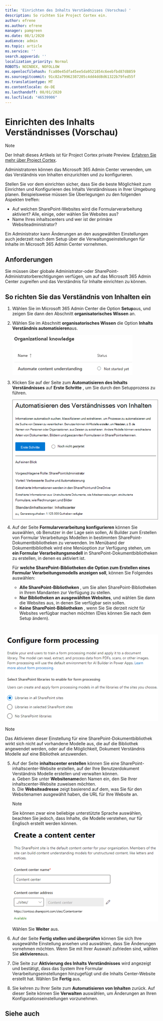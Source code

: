 ```yaml
---
title: 'Einrichten des Inhalts Verständnisses (Vorschau) '
description: So richten Sie Project Cortex ein.
author: efrene
ms.author: efrene
manager: pamgreen
ms.date: 08/1/2020
audience: admin
ms.topic: article
ms.service: ''
search.appverid: ''
localization_priority: Normal
ROBOTS: NOINDEX, NOFOLLOW
ms.openlocfilehash: fca80e45dfa45ee5da9521854c6eebfbd87d8859
ms.sourcegitcommit: 91c82a79962387205c4dd4dd8d61322b79fed55f
ms.translationtype: MT
ms.contentlocale: de-DE
ms.lasthandoff: 08/01/2020
ms.locfileid: "46539906"
---
```

# <a name="set-up-content-understanding-preview"></a>Einrichten des Inhalts Verständnisses (Vorschau)

> [!Note] 
> Der Inhalt dieses Artikels ist für Project Cortex private Preview. [Erfahren Sie mehr über Project Cortex](https://aka.ms/projectcortex).

Administratoren können das Microsoft 365 Admin Center verwenden, um das Verständnis von Inhalten einzurichten und zu konfigurieren. 

Stellen Sie vor dem einrichten sicher, dass Sie die beste Möglichkeit zum Einrichten und Konfigurieren des Inhalts Verständnisses in Ihrer Umgebung planen. Beispielsweise müssen Sie Überlegungen zu den folgenden Aspekten treffen:
- Auf welchen SharePoint-Websites wird die Formularverarbeitung aktiviert? Alle, einige, oder wählen Sie Websites aus?
- Name Ihres inhaltscenters und wer ist der primäre Websiteadministrator?

Ein Administrator kann Änderungen an den ausgewählten Einstellungen auch jederzeit nach dem Setup über die Verwaltungseinstellungen für Inhalte im Microsoft 365 Admin Center vornehmen.


## <a name="requirements"></a>Anforderungen 
Sie müssen über globale Administrator-oder SharePoint-Administratorberechtigungen verfügen, um auf das Microsoft 365 Admin Center zugreifen und das Verständnis für Inhalte einrichten zu können.


## <a name="to-set-up-content-understanding"></a>So richten Sie das Verständnis von Inhalten ein

1. Wählen Sie im Microsoft 365 Admin Center die Option **Setup**aus, und zeigen Sie dann den Abschnitt **organisatorisches Wissen** an.
2. Wählen Sie im Abschnitt **organisatorisches Wissen** die Option **Inhalts Verständnis automatisieren**aus.<br/>

    ![Setup Seite für organisatorisches Wissen](../media/content-understanding/admin-org-knowledge-options.png)</br>

3. Klicken Sie auf der Seite zum **Automatisieren des Inhalts Verständnisses** auf **Erste Schritte** , um Sie durch den Setupprozess zu führen.<br/>

    ![Setup starten](../media/content-understanding/admin-content-understanding-get-started.png)</br>


4. Auf der Seite **Formularverarbeitung konfigurieren** können Sie auswählen, ob Benutzer in der Lage sein sollen, Ai Builder zum Erstellen von Formular Verarbeitungs Modellen in bestimmten SharePoint-Dokumentbibliotheken zu verwenden. Im Menüband der Dokumentbibliothek wird eine Menüoption zur Verfügung stehen, um **ein Formular Verarbeitungsmodell** in SharePoint-Dokumentbibliotheken zu erstellen, in denen es aktiviert ist.
 
     Für **welche SharePoint-Bibliotheken die Option zum Erstellen eines Formular Verarbeitungsmodells anzeigen soll**, können Sie Folgendes auswählen:</br>
    - **Alle SharePoint-Bibliotheken** , um Sie allen SharePoint-Bibliotheken in Ihrem Mandanten zur Verfügung zu stellen.</br>
    - **Nur Bibliotheken an ausgewählten Websites**, und wählen Sie dann die Websites aus, in denen Sie verfügbar sein sollen.</br>
    - **Keine SharePoint-Bibliotheken** , wenn Sie Sie derzeit nicht für Websites verfügbar machen möchten (Dies können Sie nach dem Setup ändern).
</br>

   ![Konfigurieren der Formularverarbeitung](../media/content-understanding/admin-configforms.png)
</br>

   > [!Note]
   > Das Aktivieren dieser Einstellung für eine SharePoint-Dokumentbibliothek wirkt sich nicht auf vorhandene Modelle aus, die auf die Bibliothek angewendet werden, oder auf die Möglichkeit, Dokument Verständnis Modelle auf eine Bibliothek anzuwenden. 

    
5. Auf der Seite **inhaltscenter erstellen** können Sie eine SharePoint-inhaltscenter-Website erstellen, auf der Ihre Benutzerdokument Verständnis Modelle erstellen und verwalten können. </br>
    a. Geben Sie unter **Websitename**den Namen ein, den Sie Ihrer inhaltscenter-Website zuweisen möchten.</br>
    b. Die **Websiteadresse** zeigt basierend auf dem, was Sie für den Websitenamen ausgewählt haben, die URL für Ihre Website an.</br>

    > [!Note] 
    > Sie können zwar eine beliebige unterstützte Sprache auswählen, beachten Sie jedoch, dass Inhalte, die Modelle verstehen, nur für Englisch erstellt werden können.</br>

      ![Inhaltscenter erstellen](../media/content-understanding/admin-cu-create-cc.png)</br>


    Wählen Sie **Weiter** aus.
6. Auf der Seite **Fertig stellen und überprüfen** können Sie sich Ihre ausgewählte Einstellung ansehen und auswählen, dass Sie Änderungen vornehmen möchten. Wenn Sie mit Ihrer Auswahl zufrieden sind, wählen Sie **aktivieren**aus.



7. Die Seite zur **Aktivierung des Inhalts Verständnisses** wird angezeigt und bestätigt, dass das System Ihre Formular Verarbeitungseinstellungen hinzugefügt und die Inhalts Center-Website erstellt hat. Wählen Sie **Fertig** aus.

8. Sie kehren zu Ihrer Seite zum **Automatisieren von Inhalten** zurück. Auf dieser Seite können Sie **Verwalten** auswählen, um Änderungen an Ihren Konfigurationseinstellungen vorzunehmen. 

## <a name="see-also"></a>Siehe auch



  






